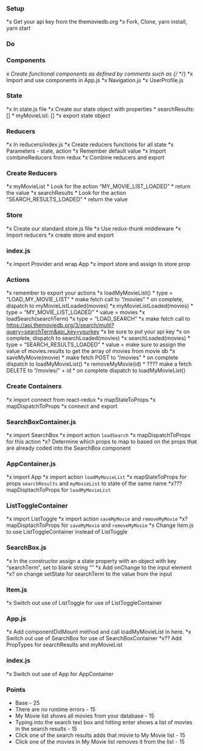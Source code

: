 
### Setup
*x Get your api key from the themoviedb.org
*x Fork, Clone, yarn install, yarn start

### Do

### Components
*x Create functional components as defined by comments such as  {/*  <Navigation>   */}
*x Import and use components in App.js
*x Navigation.js
*x UserProfile.js

### State
*x In state.js file
*x Create our state object with properties
    * searchResults: []
    * myMovieList: []
*x export state object

### Reducers
*x In reducers/index.js
*x Create reducers functions for all state
*x Parameters - state, action
*x Remember default value
*x Import combineReducers from redux
*x Combine reducers and export

### Create Reducers
*x myMovieList
    * Look for the action “MY_MOVIE_LIST_LOADED”
    * return the value
*x searchResults
    * Look for the action “SEARCH_RESULTS_LOADED”
    * return the value

### Store
*x Create our standard store.js file
*x Use redux-thunk middleware
*x Import reducers
*x create store and export

### index.js 
*x import Provider and wrap App 
*x import store and assign to store prop

### Actions
*x remember to export your actions
*x loadMyMovieList()
    * type = “LOAD_MY_MOVIE_LIST”
    * make fetch call to “/movies”
    * on complete, dispatch to myMovieListLoaded(movies)
*x myMovieListLoaded(movies)
    * type = “MY_MOVIE_LIST_LOADED”
    * value = movies 
*x loadSearch(searchTerm)
    *x type = “LOAD_SEARCH”
    *x make fetch call to https://api.themoviedb.org/3/search/multi?query=searchTerm&api_key=yourkey
    *x be sure to put your api key
    *x on complete, dispatch to searchLoaded(movies)
*x searchLoaded(movies)
    * type = “SEARCH_RESULTS_LOADED”
    * value = make sure to assign the value of movies.results to get the array of movies from movie db
*x saveMyMovie(movie)
    * make fetch POST to “/movies”
    * on complete dispatch to loadMyMovieList()
*x  removeMyMovie(id)
    * ???? make a fetch DELETE to “/movies/” + id
    * on complete dispatch to loadMyMovieList()

### Create Containers
*x import connect from react-redux
*x mapStateToProps
*x mapDispatchToProps
*x connect and export

### SearchBoxContainer.js
*x import SearchBox
*x import action `loadSearch`
*x mapDispatchToProps for this action
*x? Determine which props to map to based on the props that are already coded into the SearchBox component

### AppContainer.js
*x import App
*x import action `loadMyMovieList`
*x mapStateToProps for props `searchResults` and `myMovieList` to state of the same name
*x??? mapDisptachToProps for `loadMyMovieList`

### ListToggleContainer
*x import ListToggle
*x import action `saveMyMovie` and `removeMyMovie`
*x? mapDisptachToProps for `saveMyMovie` and `removeMyMovie`
*x Change Item.js to use ListToggleContainer instead of ListToggle

### SearchBox.js
*x In the constructor assign a state property with an object with key “searchTerm”, set to blank string “”
*x Add onChange to the input element
*x? on change setState for searchTerm to the value from the input

### Item.js
*x Switch out use of ListToggle for use of ListToggleContainer

### App.js
*x Add componentDidMount method and call loadMyMovieList in here.
*x Switch out use of SearchBox for use of SearchBoxContainer
*x?? Add PropTypes for searchResults and myMovieList

### index.js
*x Switch out use of App for AppContainer

### Points
* Base - 25 
* There are no runtime errors - 15
* My Movie list shows all movies from your database - 15
* Typing into the search text box and hitting enter shows a list of movies in the search results - 15
* Click one of the search results adds that movie to My Movie list - 15
* Click one of the movies in My Movie list removes it from the list - 15
